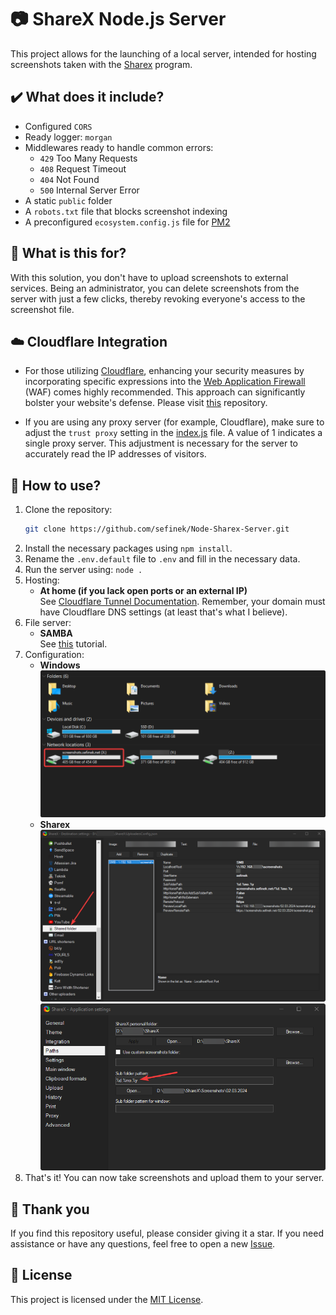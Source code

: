 # 📷 ShareX Node.js Server
This project allows for the launching of a local server, intended for hosting screenshots taken with the [Sharex](https://getsharex.com/) program.

## ✔️ What does it include?
- Configured `CORS`
- Ready logger: `morgan`
- Middlewares ready to handle common errors:
    - `429` Too Many Requests
    - `408` Request Timeout
    - `404` Not Found
    - `500` Internal Server Error
- A static `public` folder
- A `robots.txt` file that blocks screenshot indexing
- A preconfigured `ecosystem.config.js` file for [PM2](https://www.npmjs.com/package/pm2)

## 🤔 What is this for?
With this solution, you don't have to upload screenshots to external services.
Being an administrator, you can delete screenshots from the server with just a few clicks, thereby revoking everyone's access to the screenshot file.

## ☁️ Cloudflare Integration
- For those utilizing [Cloudflare](https://www.cloudflare.com), enhancing your security measures by incorporating specific expressions into the [Web Application Firewall](https://www.cloudflare.com/learning/ddos/glossary/web-application-firewall-waf) (WAF) comes highly recommended.
  This approach can significantly bolster your website's defense.
  Please visit [this](https://github.com/sefinek/cloudflare-waf-expressions) repository.

- If you are using any proxy server (for example, Cloudflare), make sure to adjust the `trust proxy` setting in the [index.js](index.js) file.
  A value of 1 indicates a single proxy server. This adjustment is necessary for the server to accurately read the IP addresses of visitors.

## 📝 How to use?
1. Clone the repository:
    ```bash
    git clone https://github.com/sefinek/Node-Sharex-Server.git
    ```
2. Install the necessary packages using `npm install`.
3. Rename the `.env.default` file to `.env` and fill in the necessary data.
4. Run the server using: `node .`
5. Hosting:
    - **At home (if you lack open ports or an external IP)** \
      See [Cloudflare Tunnel Documentation](https://developers.cloudflare.com/cloudflare-one/connections/connect-networks/get-started/create-local-tunnel). Remember, your domain must have Cloudflare DNS settings (at least that's what I believe).
6. File server:
    - **SAMBA** \
      See [this](https://phoenixnap.com/kb/ubuntu-samba) tutorial.
7. Configuration:
    - **Windows** \
      ![windows.png](images/readme/windows.png)
    - **Sharex** \
      ![sharex-smb.png](images/readme/sharex-smb.png) \
      ![paths.png](images/readme/paths.png)
8. That's it! You can now take screenshots and upload them to your server.

## 💙 Thank you
If you find this repository useful, please consider giving it a star. If you need assistance or have any questions, feel free to open a new [Issue](https://github.com/sefinek/Node-Sharex-Server/issues).

## 📑 License
This project is licensed under the [MIT License](LICENSE).